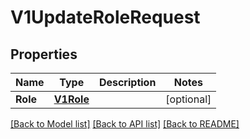 # V1UpdateRoleRequest

## Properties

Name | Type | Description | Notes
------------ | ------------- | ------------- | -------------
**Role** | [**V1Role**](v1Role.md) |  | [optional] 

[[Back to Model list]](../README.md#documentation-for-models) [[Back to API list]](../README.md#documentation-for-api-endpoints) [[Back to README]](../README.md)


